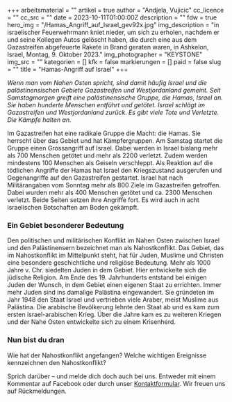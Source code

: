 +++
arbeitsmaterial = ""
artikel = true
author = "Andjela, Vujicic"
cc_licence = ""
cc_src = ""
date = 2023-10-11T01:00:00Z
description = ""
fdw = true
hero_img = "/Hamas_Angriff_auf_Israel_gev92x.jpg"
img_description = "in israelischer Feuerwehrmann kniet nieder, um sich zu erholen, nachdem er und seine Kollegen Autos gelöscht haben, die durch eine aus dem Gazastreifen abgefeuerte Rakete in Brand geraten waren, in Ashkelon, Israel, Montag, 9. Oktober 2023."
img_photographer = "KEYSTONE"
img_src = ""
kategorien = []
kfk = false
markierungen = []
paid = false
slug = ""
title = "Hamas-Angriff auf Israel"
+++

_Wenn man vom Nahen Osten spricht, sind damit häufig Israel und die palästinensischen Gebiete Gazastreifen und Westjordanland gemeint. Seit Samstagmorgen greift eine palästinensische Gruppe, die Hamas, Israel an. Sie haben hunderte Menschen entführt und getötet. Israel schlägt im Gazastreifen und Westjordanland zurück. Es gibt viele Tote und Verletzte. Die Kämpfe halten an._

Im Gazastreifen hat eine radikale Gruppe die Macht: die Hamas. Sie herrscht über das Gebiet und hat Kämpfergruppen. Am Samstag startet die Gruppe einen Grossangriff auf Israel. Dabei werden in Israel bislang mehr als 700 Menschen getötet und mehr als 2200 verletzt. Zudem werden mindestens 100 Menschen als Geiseln verschleppt. Als Reaktion auf die tödlichen Angriffe der Hamas hat Israel den Kriegszustand ausgerufen und Gegenangriffe auf den Gazastreifen gestartet. Israel hat nach Militärangaben vom Sonntag mehr als 800 Ziele im Gazastreifen getroffen. Dabei wurden mehr als 400 Menschen getötet und ca. 2300 Menschen verletzt. Beide Seiten setzen ihre Angriffe fort. Es wird auch in acht israelischen Botschaften am Boden gekämpft.

### Ein Gebiet besonderer Bedeutung

Den politischen und militärischen Konflikt im Nahen Osten zwischen Israel und den Palästinensern bezeichnet man als Nahostkonflikt. Das Gebiet, das im Nahostkonflikt im Mittelpunkt steht, hat für Juden, Muslime und Christen eine besondere geschichtliche und religiöse Bedeutung. Mehr als 1000 Jahre v. Chr. siedelten Juden in dem Gebiet. Hier entwickelte sich die jüdische Religion. Am Ende des 19. Jahrhunderts entstand bei einigen Juden der Wunsch, in dem Gebiet einen eigenen Staat zu errichten. Immer mehr Juden sind ins damalige Palästina eingewandert. Sie gründeten im Jahr 1948 den Staat Israel und vertrieben viele Araber, meist Muslime aus Palästina. Die arabische Bevölkerung lehnte den Staat ab und es kam zum ersten israel-arabischen Krieg. Über die Jahre kam es zu weiteren Kriegen und der Nahe Osten entwickelte sich zu einem Krisenherd.

### Nun bist du dran

Wie hat der Nahostkonflikt angefangen? Welche wichtigen Ereignisse kennzeichnen den Nahostkonflikt?

Sprich darüber – und melde dich doch auch bei uns. Entweder mit einem Kommentar auf Facebook oder durch unser [Kontaktformular](https://www.chinderzytig.ch/kontakt/). Wir freuen uns auf Rückmeldungen.
